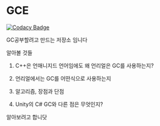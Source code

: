 # GCE

[![Codacy Badge](https://api.codacy.com/project/badge/Grade/b826615311ec44e2ae35360cd6743d2d)](https://app.codacy.com/app/ssapo/GCE?utm_source=github.com&utm_medium=referral&utm_content=ssapo/GCE&utm_campaign=Badge_Grade_Dashboard)

GC공부할려고 만드는 저장소 임니다

알아볼 것들
1. C++은 언매니지드 언어임에도 왜 언리얼은 GC를 사용하는지? 

2. 언리얼에서는 GC를 어떤식으로 사용하는지

3. 알고리즘, 장점과 단점

4. Unity의 C# GC와 다른 점은 무엇인지?

알아보려고 합니닷
